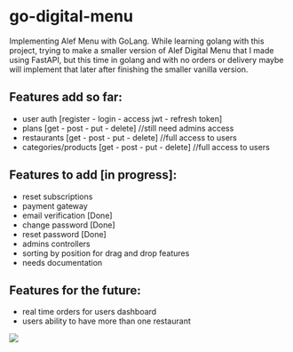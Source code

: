 # go-digital-menu 
Implementing Alef Menu with GoLang. 
While learning golang with this project, trying to make a smaller version of Alef Digital Menu that I made using FastAPI,
but this time in golang and with no orders or delivery maybe will implement that later after finishing the smaller vanilla version.

## Features add so far:
  - user auth [register - login - access jwt - refresh token]
  - plans [get - post - put - delete]  //still need admins access
  - restaurants [get - post - put - delete]  //full access to users
  - categories/products [get - post - put - delete]  //full access to users

## Features to add [in progress]:
  - reset subscriptions
  - payment gateway
  - email verification [Done]
  - change password [Done]
  - reset password [Done]
  - admins controllers
  - sorting by position for drag and drop features
  - needs documentation

## Features for the future:
  - real time orders for users dashboard
  - users ability to have more than one restaurant


![](https://i.pinimg.com/originals/bc/75/22/bc75225ef044d29d1f2d1c051d9b8063.gif)
